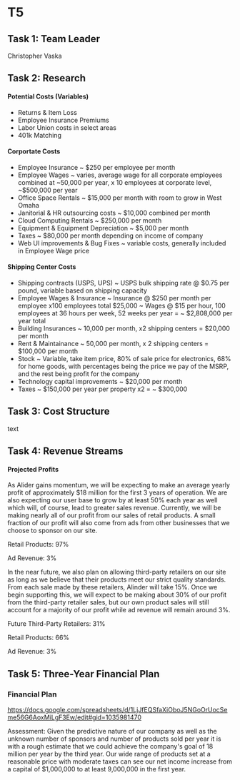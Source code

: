 # T5

## Task 1: Team Leader
Christopher Vaska


## Task 2: Research

#### Potential Costs (Variables)
- Returns & Item Loss
- Employee Insurance Premiums 
- Labor Union costs in select areas
- 401k Matching

#### Corportate Costs
- Employee Insurance ~ $250 per employee per month
- Employee Wages ~ varies, average wage for all corporate employees combined at ~50,000 per year, x 10 employees at corporate level,                                                                                                                     ~$500,000 per year
- Office Space Rentals ~ $15,000 per month with room to grow in West Omaha
- Janitorial & HR outsourcing costs ~ $10,000 combined per month
- Cloud Computing Rentals ~ $250,000 per month
- Equipment & Equipment Depreciation ~ $5,000 per month
- Taxes ~ $80,000 per month depending on income of company
- Web UI improvements & Bug Fixes ~ variable costs, generally included in Employee Wage price

#### Shipping Center Costs
- Shipping contracts (USPS, UPS) ~ USPS bulk shipping rate @ $0.75 per pound, variable based on shipping capacity
- Employee Wages & Insurance ~ Insurance @ $250 per month per employee x100 employees total $25,000
                             ~ Wages @ $15 per hour, 100 employees at 36 hours per week, 52 weeks per year = ~ $2,808,000 per year total
- Building Insurances ~ 10,000 per month, x2 shipping centers = $20,000 per month
- Rent & Maintainance ~ 50,000 per month, x 2 shipping centers = $100,000 per month
- Stock ~ Variable, take item price, 80% of sale price for electronics, 68% for home goods, with percentages being the price we pay of                                                                                 the MSRP, and the rest being profit for the company
- Technology capital improvements ~ $20,000 per month
- Taxes ~ $150,000 per year per property x2 = ~ $300,000


## Task 3: Cost Structure

text


## Task 4: Revenue Streams

#### Projected Profits

As Alider gains momentum, we will be expecting to make an average yearly profit of approximately $18 million for the first 3 years of operation. We are also expecting our user base to grow by at least 50% each year as well which will, of course, lead to greater sales revenue. Currently, we will be making nearly all of our profit from our sales of retail products. A small fraction of our profit will also come from ads from other businesses that we choose to sponsor on our site.

Retail Products: 97%

Ad Revenue: 3%


In the near future, we also plan on allowing third-party retailers on our site as long as we believe that their products meet our strict quality standards. From each sale made by these retailers, Alinder will take 15%. Once we begin supporting this, we will expect to be making about 30% of our profit from the third-party retailer sales, but our own product sales will still account for a majority of our profit while ad revenue will remain around 3%.

Future Third-Party Retailers: 31%

Retail Products: 66%

Ad Revenue: 3%


## Task 5: Three-Year Financial Plan
### Financial Plan
https://docs.google.com/spreadsheets/d/1LjJfEQSfaXiOboJ5NGoOrUocSeme56G6AoxMiLgF3Ew/edit#gid=1035981470

Assessment: Given the predictive nature of our company as well as the unknown number of sponsors and number of products sold per year it is with a rough estimate that we could achieve the company's goal of 18 million per year by the third year. Our wide range of products set at a reasonable price with moderate taxes can see our net income increase from a capital of $1,000,000 to at least 9,000,000 in the first year. 
